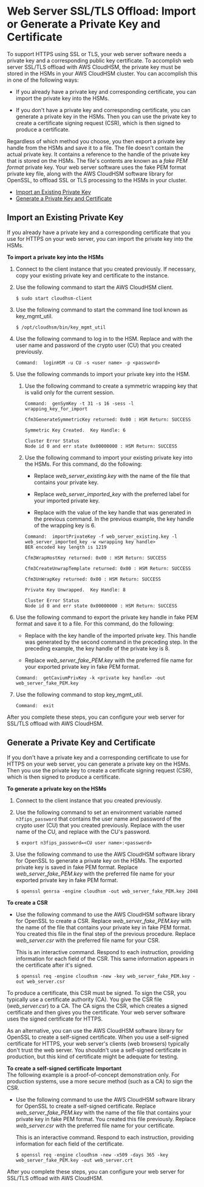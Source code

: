 # Web Server SSL/TLS Offload: Import or Generate a Private Key and Certificate<a name="ssl-offload-import-or-generate-private-key-and-certificate"></a>

To support HTTPS using SSL or TLS, your web server software needs a private key and a corresponding public key certificate\. To accomplish web server SSL/TLS offload with AWS CloudHSM, the private key must be stored in the HSMs in your AWS CloudHSM cluster\. You can accomplish this in one of the following ways:

+ If you already have a private key and corresponding certificate, you can import the private key into the HSMs\.

+ If you don't have a private key and corresponding certificate, you can generate a private key in the HSMs\. Then you can use the private key to create a certificate signing request \(CSR\), which is then signed to produce a certificate\.

Regardless of which method you choose, you then export a private key handle from the HSMs and save it to a file\. The file doesn't contain the actual private key\. It contains a reference to the handle of the private key that is stored on the HSMs\. The file's contents are known as a *fake PEM format* private key\. Your web server software uses the fake PEM format private key file, along with the AWS CloudHSM software library for OpenSSL, to offload SSL or TLS processing to the HSMs in your cluster\.


+ [Import an Existing Private Key](#ssl-offload-import-private-key)
+ [Generate a Private Key and Certificate](#ssl-offload-generate-private-key-and-certificate)

## Import an Existing Private Key<a name="ssl-offload-import-private-key"></a>

If you already have a private key and a corresponding certificate that you use for HTTPS on your web server, you can import the private key into the HSMs\.

**To import a private key into the HSMs**

1. Connect to the client instance that you created previously\. If necessary, copy your existing private key and certificate to the instance\.

1. Use the following command to start the AWS CloudHSM client\.

   ```
   $ sudo start cloudhsm-client
   ```

1. Use the following command to start the command line tool known as key\_mgmt\_util\.

   ```
   $ /opt/cloudhsm/bin/key_mgmt_util
   ```

1. Use the following command to log in to the HSM\. Replace *<user name>* and *<password>* with the user name and password of the crypto user \(CU\) that you created previously\.

   ```
   Command:  loginHSM -u CU -s <user name> -p <password>
   ```

1. Use the following commands to import your private key into the HSM\.

   1. Use the following command to create a symmetric wrapping key that is valid only for the current session\.

      ```
      Command:  genSymKey -t 31 -s 16 -sess -l wrapping_key_for_import
      
      Cfm3GenerateSymmetricKey returned: 0x00 : HSM Return: SUCCESS
      
      Symmetric Key Created.  Key Handle: 6
      
      Cluster Error Status
      Node id 0 and err state 0x00000000 : HSM Return: SUCCESS
      ```

   1. Use the following command to import your existing private key into the HSMs\. For this command, do the following:

      + Replace *web\_server\_existing\.key* with the name of the file that contains your private key\.

      + Replace *web\_server\_imported\_key* with the preferred label for your imported private key\.

      + Replace *<wrapping key handle>* with the value of the key handle that was generated in the previous command\. In the previous example, the key handle of the wrapping key is 6\.

      ```
      Command:  importPrivateKey -f web_server_existing.key -l web_server_imported_key -w <wrapping key handle>
      BER encoded key length is 1219
      
      Cfm3WrapHostKey returned: 0x00 : HSM Return: SUCCESS
      
      Cfm3CreateUnwrapTemplate returned: 0x00 : HSM Return: SUCCESS
      
      Cfm3UnWrapKey returned: 0x00 : HSM Return: SUCCESS
      
      Private Key Unwrapped.  Key Handle: 8
      
      Cluster Error Status
      Node id 0 and err state 0x00000000 : HSM Return: SUCCESS
      ```

1. Use the following command to export the private key handle in fake PEM format and save it to a file\. For this command, do the following:

   + Replace *<private key handle>* with the key handle of the imported private key\. This handle was generated by the second command in the preceding step\. In the preceding example, the key handle of the private key is 8\.

   + Replace *web\_server\_fake\_PEM\.key* with the preferred file name for your exported private key in fake PEM format\.

   ```
   Command:  getCaviumPrivKey -k <private key handle> -out web_server_fake_PEM.key
   ```

1. Use the following command to stop key\_mgmt\_util\.

   ```
   Command:  exit
   ```

After you complete these steps, you can configure your web server for SSL/TLS offload with AWS CloudHSM\.

## Generate a Private Key and Certificate<a name="ssl-offload-generate-private-key-and-certificate"></a>

If you don't have a private key and a corresponding certificate to use for HTTPS on your web server, you can generate a private key on the HSMs\. Then you use the private key to create a certificate signing request \(CSR\), which is then signed to produce a certificate\.

**To generate a private key on the HSMs**

1. Connect to the client instance that you created previously\.

1. Use the following command to set an environment variable named `n3fips_password` that contains the user name and password of the crypto user \(CU\) that you created previously\. Replace *<CU user name>* with the user name of the CU, and replace *<password>* with the CU's password\.

   ```
   $ export n3fips_password=<CU user name>:<password>
   ```

1. Use the following command to use the AWS CloudHSM software library for OpenSSL to generate a private key on the HSMs\. The exported private key is saved in fake PEM format\. Replace *web\_server\_fake\_PEM\.key* with the preferred file name for your exported private key in fake PEM format\.

   ```
   $ openssl genrsa -engine cloudhsm -out web_server_fake_PEM.key 2048
   ```

**To create a CSR**

+ Use the following command to use the AWS CloudHSM software library for OpenSSL to create a CSR\. Replace *web\_server\_fake\_PEM\.key* with the name of the file that contains your private key in fake PEM format\. You created this file in the final step of the previous procedure\. Replace *web\_server\.csr* with the preferred file name for your CSR\.

  This is an interactive command\. Respond to each instruction, providing information for each field of the CSR\. This same information appears in the certificate after it's signed\.

  ```
  $ openssl req -engine cloudhsm -new -key web_server_fake_PEM.key -out web_server.csr
  ```

To produce a certificate, this CSR must be signed\. To sign the CSR, you typically use a certificate authority \(CA\)\. You give the CSR file \(*web\_server\.csr*\) to a CA\. The CA signs the CSR, which creates a signed certificate and then gives you the certificate\. Your web server software uses the signed certificate for HTTPS\.

As an alternative, you can use the AWS CloudHSM software library for OpenSSL to create a self\-signed certificate\. When you use a self\-signed certificate for HTTPS, your web server's clients \(web browsers\) typically don't trust the web server\. You shouldn't use a self\-signed certificate in production, but this kind of certificate might be adequate for testing\.

**To create a self\-signed certificate**
**Important**  
The following example is a proof\-of\-concept demonstration only\. For production systems, use a more secure method \(such as a CA\) to sign the CSR\.

+ Use the following command to use the AWS CloudHSM software library for OpenSSL to create a self\-signed certificate\. Replace *web\_server\_fake\_PEM\.key* with the name of the file that contains your private key in fake PEM format\. You created this file previously\. Replace *web\_server\.csr* with the preferred file name for your certificate\.

  This is an interactive command\. Respond to each instruction, providing information for each field of the certificate\.

  ```
  $ openssl req -engine cloudhsm -new -x509 -days 365 -key web_server_fake_PEM.key -out web_server.crt
  ```

After you complete these steps, you can configure your web server for SSL/TLS offload with AWS CloudHSM\.